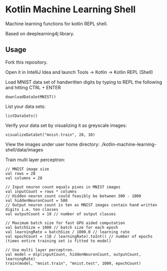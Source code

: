 # Kotlin Machine Learning Shell

Machine learning functions for kotlin REPL shell.

Based on deeplearning4j library.

## Usage

Fork this repository.

Open it in IntelliJ Idea and launch Tools -> Kotlin -> Kotlin REPL (Shell)

Load MNIST data set of handwritten digits by typing to REPL the following and hitting CTRL + ENTER

    downloadDataSetMNIST()

List your data sets:

    listDataSets()

Verify your data set by visualizing it as greyscale images:

    visualizeDataSet("mnist.train", 28, 10)

View the images under user home directory: ./kotlin-machine-learning-shell/data/images

Train multi layer perceptron:

    // MNIST image size
    val rows = 28
    val columns = 28
    
    // Input neuron count equals pixes in MNIST images
    val inputCount = rows * columns
    // Hidden neuron count could feasibly be between 300 - 1000
    val hiddenNeuronCount = 500
    // Output neuron count is ten as MNIST images contain hand written digits i.e. ten classes
    val outputCount = 10 // number of output classes
    
    // Maximum batch size for fast GPU aided computation
    val batchSize = 1000 // batch size for each epoch
    val learningRate = batchSize / 1000.0 // learning rate
    val epochCount = (10 / learningRate).toInt() // number of epochs (times entire training set is fitted to model)
    
    // Use multi layer perceptron.
    val model = mlp(inputCount, hiddenNeuronCount, outputCount, learningRate)
    train(model, "mnist.train", "mnist.test", 1000, epochCount)